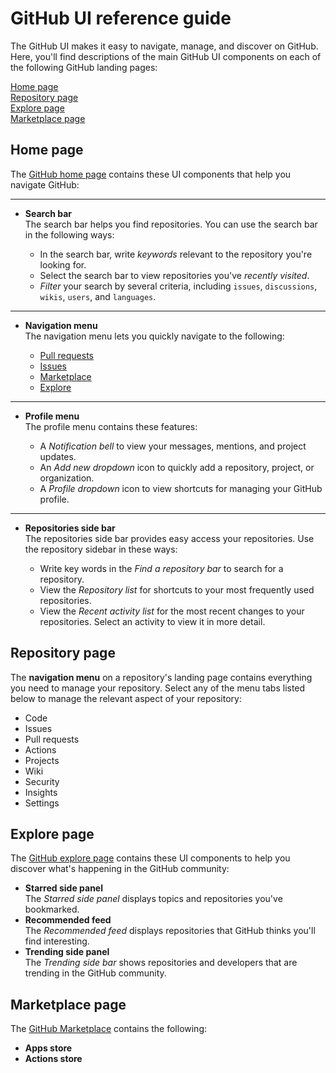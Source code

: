 # GitHub UI reference guide
The GitHub UI makes it easy to navigate, manage, and discover on GitHub. Here, you'll find descriptions of the main GitHub UI components on each of the following GitHub landing pages:

[Home page](#home-page)<br>
[Repository page](#repository-page)<br> 
[Explore page](#explore-page)<br> 
[Marketplace page](#marketplace-page)<br>

## Home page
The [GitHub home page](https://github.com/) contains these UI components that help you navigate GitHub:
***
- <a name="search-bar">**Search bar**</a><br>
The search bar helps you find repositories. You can use the search bar in the following ways:<br>

    - In the search bar, write *keywords* relevant to the repository you're looking for.
    - Select the search bar to view repositories you've *recently visited*. 
    - *Filter* your search by several criteria, including `issues`, `discussions`, `wikis`, `users`, and `languages`. 
***
- <a name="navigation-menu">**Navigation menu**</a><br>
The navigation menu lets you quickly navigate to the following:

    - [Pull requests](https://docs.github.com/en/github/collaborating-with-pull-requests/proposing-changes-to-your-work-with-pull-requests/about-pull-requests#about-pull-requests) 
    - [Issues](https://docs.github.com/en/issues/tracking-your-work-with-issues/about-issues#quickly-create-issues)
    - [Marketplace](#marketplace-page) 
    - [Explore](#explore-page)
***  
- <a name="profile-menu">**Profile menu**</a><br>
The profile menu contains these features:

    - A *Notification bell* to view your messages, mentions, and project updates.    
    - An *Add new dropdown* icon to quickly add a repository, project, or organization.  
    - A *Profile dropdown* icon to view shortcuts for managing your GitHub profile. 
***   
- <a name="repositories-side-bar">**Repositories side bar**</a><br>
The repositories side bar provides easy access your repositories. Use the repository sidebar in these ways:

    - Write key words in the *Find a repository bar* to search for a repository.     
    - View the *Repository list* for shortcuts to your most frequently used repositories.    
    - View the *Recent activity list* for the most recent changes to your repositories. Select an activity to view it in more detail. 

## Repository page
The **navigation menu** on a repository's landing page contains everything you need to manage your repository. Select any of the menu tabs listed below to manage the relevant aspect of your repository:
- Code
- Issues
- Pull requests
- Actions
- Projects
- Wiki
- Security
- Insights 
- Settings 

## Explore page
The [GitHub explore page](https://github.com/explore) contains these UI components to help you discover what's happening in the GitHub community:   

- **Starred side panel**<br>
The *Starred side panel* displays topics and repositories you've bookmarked. 
- **Recommended feed**<br>
The *Recommended feed* displays repositories that GitHub thinks you'll find interesting.
- **Trending side panel**<br>
The *Trending side bar* shows repositories and developers that are trending in the GitHub community. 

## Marketplace page
The [GitHub Marketplace](https://github.com/marketplace?type=) contains the following:
- **Apps store**<br>
- **Actions store**<br>
